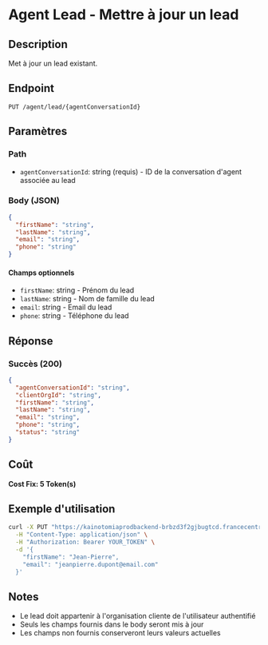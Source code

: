 # Agent Lead - Mettre à jour un lead

## Description
Met à jour un lead existant.

## Endpoint
```
PUT /agent/lead/{agentConversationId}
```

## Paramètres

### Path
- `agentConversationId`: string (requis) - ID de la conversation d'agent associée au lead

### Body (JSON)
```json
{
  "firstName": "string",
  "lastName": "string",
  "email": "string",
  "phone": "string"
}
```

#### Champs optionnels
- `firstName`: string - Prénom du lead
- `lastName`: string - Nom de famille du lead
- `email`: string - Email du lead
- `phone`: string - Téléphone du lead

## Réponse

### Succès (200)
```json
{
  "agentConversationId": "string",
  "clientOrgId": "string",
  "firstName": "string",
  "lastName": "string",
  "email": "string",
  "phone": "string",
  "status": "string"
}
```

## Coût
**Cost Fix: 5 Token(s)**

## Exemple d'utilisation

```bash
curl -X PUT "https://kainotomiaprodbackend-brbzd3f2gjbugtcd.francecentral-01.azurewebsites.net/agent/lead/conv-id-123" \
  -H "Content-Type: application/json" \
  -H "Authorization: Bearer YOUR_TOKEN" \
  -d '{
    "firstName": "Jean-Pierre",
    "email": "jeanpierre.dupont@email.com"
  }'
```

## Notes
- Le lead doit appartenir à l'organisation cliente de l'utilisateur authentifié
- Seuls les champs fournis dans le body seront mis à jour
- Les champs non fournis conserveront leurs valeurs actuelles 
